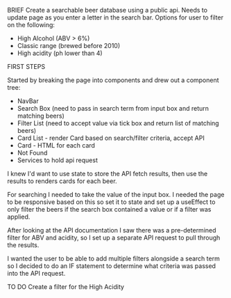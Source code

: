 BRIEF
Create a searchable beer database using a public api.
Needs to update page as you enter a letter in the search bar.
Options for user to filter on the following:

- High Alcohol (ABV > 6%)
- Classic range (brewed before 2010)
- High acidity (ph lower than 4)

FIRST STEPS

Started by breaking the page into components and drew out a component tree:

- NavBar
- Search Box (need to pass in search term from input box and return matching beers)
- Filter List (need to accept value via tick box and return list of matching beers)
- Card List - render Card based on search/filter criteria, accept API
- Card - HTML for each card
- Not Found
- Services to hold api request

I knew I'd want to use state to store the API fetch results, then use the results to renders cards for each beer.

For searching I needed to take the value of the input box. I needed the page to be responsive based on this so set it to state and set up a useEffect to only filter the beers if the search box contained a value or if a filter was applied.

After looking at the API documentation I saw there was a pre-determined filter for ABV and acidity, so I set up a separate API request to pull through the results.

I wanted the user to be able to add multiple filters alongside a search term so I decided to do an IF statement to determine what criteria was passed into the API request.

TO DO
Create a filter for the High Acidity
